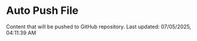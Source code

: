# Auto Push File

Content that will be pushed to GitHub repository.
Last updated: 07/05/2025, 04:11:39 AM